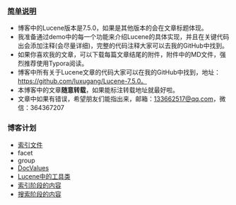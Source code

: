 ### [简单说明](https://www.amazingkoala.com.cn/)

- 博客中的Lucene版本是7.5.0，如果是其他版本的会在文章标题体现。
- 我准备通过demo中的每一个功能来介绍Lucene的具体实现，并且在关键代码出会添加注释(会尽量详细)，完整的代码注释大家可以去我的GitHub中找到。
- 如果你喜欢我的文章，可以下载每篇文章结尾的附件，附件中的MD文件，强烈推荐使用Typora阅读。
- 博客中所有关于Lucene文章的代码大家可以在我的GitHub中找到，地址：https://github.com/luxugang/Lucene-7.5.0。
- 本博客中的文章**随意转载**，如果能标注转载地址就最好啦。
- 文章中如果有错误，希望朋友们能指出来，邮箱：133662517@qq.com，微信：364367207
### 博客计划
- [索引文件](https://www.amazingkoala.com.cn/Lucene/suoyinwenjian/)
- facet
- group
- [DocValues](http://www.amazingkoala.com.cn/Lucene/DocValues/)
- [Lucene中的工具类](http://www.amazingkoala.com.cn/Lucene/gongjulei/)
- [索引阶段的内容](http://www.amazingkoala.com.cn/Lucene/Index/)
- [搜索阶段的内容](http://www.amazingkoala.com.cn/Lucene/Search/)

